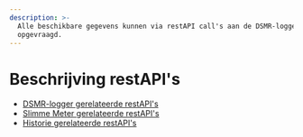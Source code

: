 ```yaml
---
description: >-
  Alle beschikbare gegevens kunnen via restAPI call's aan de DSMR-logger worden
  opgevraagd.
---
```


# Beschrijving restAPI's

* [DSMR-logger gerelateerde restAPI's](dsmr-logger-gerelateerde-restapis.md)
* [Slimme Meter gerelateerde restAPI's](slimme-meter-gerelateerde-restapis.md)
* [Historie gerelateerde restAPI's](historische-gegevens-gerelateerde-restapis.md)

